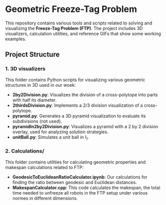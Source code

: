 # Geometric Freeze-Tag Problem

This repository contains various tools and scripts related to solving and visualizing the **Freeze-Tag Problem (FTP)**. The project includes 3D visualizers, calculation utilities, and reference GIFs that show some working examples.

## Project Structure

### 1. 3D visualizers
This folder contains Python scripts for visualizing various geometric structures in 3D used in our woek:

- **2by2Division.py**: Visualizes the division of a cross-polytope into parts with half its diameter.
- **2thirdsDivision.py**: Implements a 2/3 division visualization of a cross-polytope.
- **pyramid.py**: Generates a 3D pyramid visualization to evaluate its subdivisions (not used).
- **pyramidIn2by2Division.py**: Visualizes a pyramid with a 2 by 2 division overlay, used for analyzing solution strategies.
- **unitBall.py**: Simulates a unit ball in $l_1$.

### 2. Calculations/
This folder contains utilities for calculating geometric properties and makespan calculations related to FTP:

- **GeodesicToEuclideanRatioCalculator.ipynb**: Our calculations for finding the ratio between geodesic and Euclidean distances.
- **MakespanCalculator.cpp**: This code calculates the makespan, the total time needed to unfreeze all robots in the FTP setup under various normes in different dimensions.

